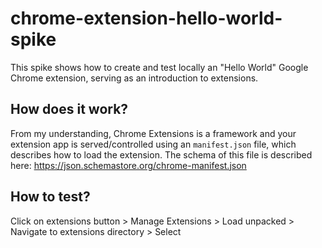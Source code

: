 # chrome-extension-hello-world-spike

This spike shows how to create and test locally an "Hello World" Google Chrome extension, serving as an introduction to extensions.

## How does it work?

From my understanding, Chrome Extensions is a framework and your extension app is served/controlled using an `manifest.json` file, which describes how to load the extension. The schema of this file is described here: https://json.schemastore.org/chrome-manifest.json

## How to test?

Click on extensions button > Manage Extensions > Load unpacked > Navigate to extensions directory > Select